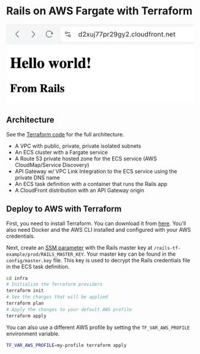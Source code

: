 # Rails on AWS Fargate with Terraform
 
![Preview](./.readme/cloudfront-rails.png)

## Architecture

See the [Terraform code](./infra/main.tf) for the full architecture.

- A VPC with public, private, private isolated subnets
- An ECS cluster with a Fargate service
- A Route 53 private hosted zone for the ECS service (AWS CloudMap/Service Discovery)
- API Gateway w/ VPC Link Integration to the ECS service using the private DNS name
- An ECS task definition with a container that runs the Rails app
- A CloudFront distribution with an API Gateway origin

## Deploy to AWS with Terraform

First, you need to install Terraform. You can download it from [here](https://www.terraform.io/downloads.html). You'll
also need Docker and the AWS CLI installed and configured with your AWS credentials.

Next, create an [SSM parameter](https://docs.aws.amazon.com/systems-manager/latest/userguide/systems-manager-parameter-store.html)
with the Rails master key at `/rails-tf-example/prod/RAILS_MASTER_KEY`. Your master key can be found in the `config/master.key` file.
This key is used to decrypt the Rails credentials file in the ECS task definition.

```bash
cd infra
# Initialize the Terraform providers
terraform init
# See the changes that will be applied
terraform plan
# Apply the changes to your default AWS profile
terraform apply
```

You can also use a different AWS profile by setting the `TF_VAR_AWS_PROFILE` environment variable.

```bash
TF_VAR_AWS_PROFILE=my-profile terraform apply
```